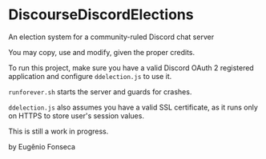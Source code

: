 # DiscourseDiscordElections
An election system for a community-ruled Discord chat server

You may copy, use and modify, given the proper credits.

To run this project, make sure you have a valid Discord OAuth 2 registered application and configure `ddelection.js` to use it.

`runforever.sh` starts the server and guards for crashes.

`ddelection.js` also assumes you have a valid SSL certificate, as it runs only on HTTPS to store user's session values.

This is still a work in progress.

by Eugênio Fonseca
